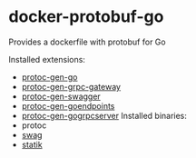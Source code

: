 # docker-protobuf-go
Provides a dockerfile with protobuf for Go

Installed extensions:
- [protoc-gen-go](github.com/golang/protobuf/protoc-gen-go)
- [protoc-gen-grpc-gateway](github.com/grpc-ecosystem/grpc-gateway/protoc-gen-grpc-gateway)
- [protoc-gen-swagger](github.com/grpc-ecosystem/grpc-gateway/protoc-gen-swagger)
- [protoc-gen-goendpoints](github.com/qneyrat/go-grpc-endpoints/protoc-gen-goendpoints)
- [protoc-gen-gogrpcserver](go.etf1.tf1.fr/etf1-platform/go-grpc-server/protoc-gen-gogrpcserver)
Installed binaries:
- protoc
- [swag](github.com/swaggo/swag/cmd/swag)
- [statik](github.com/rakyll/statik)
